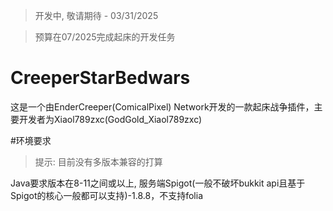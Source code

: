 > 开发中, 敬请期待 - 03/31/2025

> 预算在07/2025完成起床的开发任务

# CreeperStarBedwars

这是一个由EnderCreeper(ComicalPixel) Network开发的一款起床战争插件，主要开发者为Xiaol789zxc(GodGold_Xiaol789zxc)

#环境要求

> 提示: 目前没有多版本兼容的打算

Java要求版本在8-11之间或以上, 服务端Spigot(一般不破坏bukkit api且基于Spigot的核心一般都可以支持)-1.8.8，不支持folia
